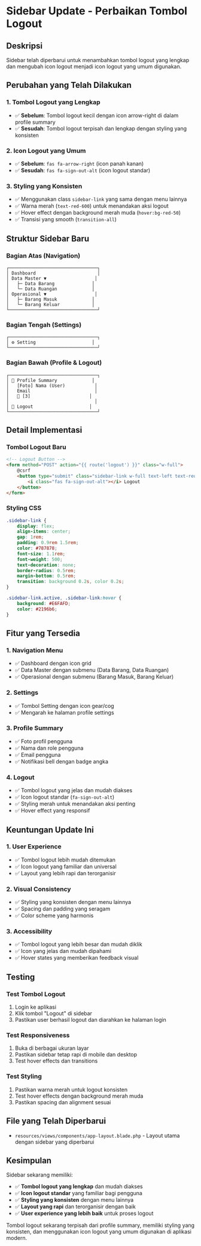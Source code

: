 # Sidebar Update - Perbaikan Tombol Logout

## Deskripsi
Sidebar telah diperbarui untuk menambahkan tombol logout yang lengkap dan mengubah icon logout menjadi icon logout yang umum digunakan.

## Perubahan yang Telah Dilakukan

### 1. **Tombol Logout yang Lengkap**
- ✅ **Sebelum**: Tombol logout kecil dengan icon arrow-right di dalam profile summary
- ✅ **Sesudah**: Tombol logout terpisah dan lengkap dengan styling yang konsisten

### 2. **Icon Logout yang Umum**
- ✅ **Sebelum**: `fas fa-arrow-right` (icon panah kanan)
- ✅ **Sesudah**: `fas fa-sign-out-alt` (icon logout standar)

### 3. **Styling yang Konsisten**
- ✅ Menggunakan class `sidebar-link` yang sama dengan menu lainnya
- ✅ Warna merah (`text-red-600`) untuk menandakan aksi logout
- ✅ Hover effect dengan background merah muda (`hover:bg-red-50`)
- ✅ Transisi yang smooth (`transition-all`)

## Struktur Sidebar Baru

### **Bagian Atas (Navigation)**
```
┌─────────────────────────────────┐
│ Dashboard                       │
│ Data Master ▼                  │
│   ├─ Data Barang              │
│   └─ Data Ruangan             │
│ Operasional ▼                  │
│   ├─ Barang Masuk             │
│   └─ Barang Keluar            │
└─────────────────────────────────┘
```

### **Bagian Tengah (Settings)**
```
┌─────────────────────────────────┐
│ ⚙️ Setting                     │
└─────────────────────────────────┘
```

### **Bagian Bawah (Profile & Logout)**
```
┌─────────────────────────────────┐
│ 👤 Profile Summary             │
│   [Foto] Nama (User)           │
│   Email                        │
│   🔔 [3]                      │
│                                │
│ 🚪 Logout                     │
└─────────────────────────────────┘
```

## Detail Implementasi

### **Tombol Logout Baru**
```html
<!-- Logout Button -->
<form method="POST" action="{{ route('logout') }}" class="w-full">
    @csrf
    <button type="submit" class="sidebar-link w-full text-left text-red-600 hover:text-red-700 hover:bg-red-50 transition-all">
        <i class="fas fa-sign-out-alt"></i> Logout
    </button>
</form>
```

### **Styling CSS**
```css
.sidebar-link { 
    display: flex; 
    align-items: center; 
    gap: 1rem; 
    padding: 0.9rem 1.5rem; 
    color: #787878; 
    font-size: 1.1rem; 
    font-weight: 500; 
    text-decoration: none; 
    border-radius: 0.5rem; 
    margin-bottom: 0.5rem; 
    transition: background 0.2s, color 0.2s; 
}

.sidebar-link.active, .sidebar-link:hover { 
    background: #E6FAFD; 
    color: #2196b6; 
}
```

## Fitur yang Tersedia

### **1. Navigation Menu**
- ✅ Dashboard dengan icon grid
- ✅ Data Master dengan submenu (Data Barang, Data Ruangan)
- ✅ Operasional dengan submenu (Barang Masuk, Barang Keluar)

### **2. Settings**
- ✅ Tombol Setting dengan icon gear/cog
- ✅ Mengarah ke halaman profile settings

### **3. Profile Summary**
- ✅ Foto profil pengguna
- ✅ Nama dan role pengguna
- ✅ Email pengguna
- ✅ Notifikasi bell dengan badge angka

### **4. Logout**
- ✅ Tombol logout yang jelas dan mudah diakses
- ✅ Icon logout standar (`fa-sign-out-alt`)
- ✅ Styling merah untuk menandakan aksi penting
- ✅ Hover effect yang responsif

## Keuntungan Update Ini

### **1. User Experience**
- ✅ Tombol logout lebih mudah ditemukan
- ✅ Icon logout yang familiar dan universal
- ✅ Layout yang lebih rapi dan terorganisir

### **2. Visual Consistency**
- ✅ Styling yang konsisten dengan menu lainnya
- ✅ Spacing dan padding yang seragam
- ✅ Color scheme yang harmonis

### **3. Accessibility**
- ✅ Tombol logout yang lebih besar dan mudah diklik
- ✅ Icon yang jelas dan mudah dipahami
- ✅ Hover states yang memberikan feedback visual

## Testing

### **Test Tombol Logout**
1. Login ke aplikasi
2. Klik tombol "Logout" di sidebar
3. Pastikan user berhasil logout dan diarahkan ke halaman login

### **Test Responsiveness**
1. Buka di berbagai ukuran layar
2. Pastikan sidebar tetap rapi di mobile dan desktop
3. Test hover effects dan transitions

### **Test Styling**
1. Pastikan warna merah untuk logout konsisten
2. Test hover effects dengan background merah muda
3. Pastikan spacing dan alignment sesuai

## File yang Telah Diperbarui

- `resources/views/components/app-layout.blade.php` - Layout utama dengan sidebar yang diperbarui

## Kesimpulan

Sidebar sekarang memiliki:
- ✅ **Tombol logout yang lengkap** dan mudah diakses
- ✅ **Icon logout standar** yang familiar bagi pengguna
- ✅ **Styling yang konsisten** dengan menu lainnya
- ✅ **Layout yang rapi** dan terorganisir dengan baik
- ✅ **User experience yang lebih baik** untuk proses logout

Tombol logout sekarang terpisah dari profile summary, memiliki styling yang konsisten, dan menggunakan icon logout yang umum digunakan di aplikasi modern.
